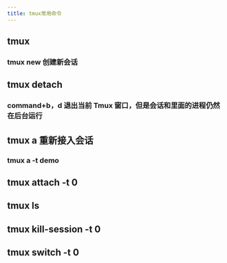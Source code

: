 ```yaml
---
title: tmux常用命令
---
```


## tmux
### tmux new 创建新会话
## tmux detach
### command+b，d 退出当前 Tmux 窗口，但是会话和里面的进程仍然在后台运行
## tmux a 重新接入会话
### tmux a -t demo
## tmux attach -t 0
## tmux ls
## tmux kill-session -t 0
## tmux switch -t 0
